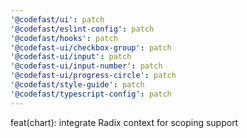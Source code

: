 ```yaml
---
'@codefast/ui': patch
'@codefast/eslint-config': patch
'@codefast/hooks': patch
'@codefast-ui/checkbox-group': patch
'@codefast-ui/input': patch
'@codefast-ui/input-number': patch
'@codefast-ui/progress-circle': patch
'@codefast/style-guide': patch
'@codefast/typescript-config': patch
---
```


feat(chart): integrate Radix context for scoping support
